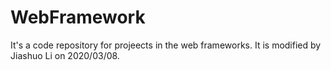 # WebFramework
It's a code repository for projeects in the web frameworks. It is modified by Jiashuo Li on 2020/03/08.
